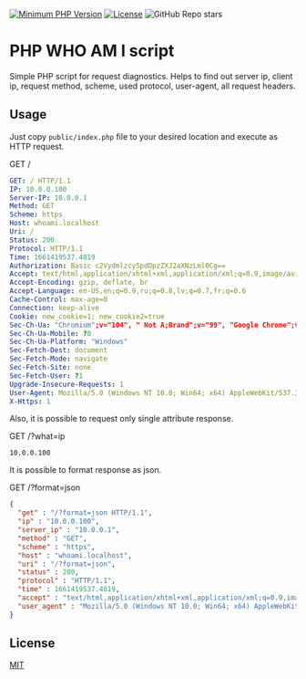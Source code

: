 [![Minimum PHP Version](https://img.shields.io/badge/php-%3E%3D%205-8892BF.svg)](https://php.net/)
[![License](https://poser.pugx.org/captainhook/captainhook/license.svg?v=1)](https://packagist.org/packages/captainhook/captainhook)
![GitHub Repo stars](https://img.shields.io/github/stars/IlmLV/php-whoami)

# PHP WHO AM I script
Simple PHP script for request diagnostics. Helps to find out server ip, client ip, request method, scheme, used protocol, user-agent, all request headers.

## Usage
Just copy `public/index.php` file to your desired location and execute as HTTP request.

GET /
```yaml
GET: / HTTP/1.1
IP: 10.0.0.100
Server-IP: 10.0.0.1
Method: GET
Scheme: https
Host: whoami.localhost
Uri: /
Status: 200
Protocol: HTTP/1.1
Time: 1661419537.4819
Authorization: Basic c2Vydmlzcy5pdDpzZXJ2aXNzLml0Cg==
Accept: text/html,application/xhtml+xml,application/xml;q=0.9,image/avif,image/webp,image/apng,*/*;q=0.8,application/signed-exchange;v=b3;q=0.9
Accept-Encoding: gzip, deflate, br
Accept-Language: en-US,en;q=0.9,ru;q=0.8,lv;q=0.7,fr;q=0.6
Cache-Control: max-age=0
Connection: keep-alive
Cookie: new_cookie=1; new_cookie2=true
Sec-Ch-Ua: "Chromium";v="104", " Not A;Brand";v="99", "Google Chrome";v="104"
Sec-Ch-Ua-Mobile: ?0
Sec-Ch-Ua-Platform: "Windows"
Sec-Fetch-Dest: document
Sec-Fetch-Mode: navigate
Sec-Fetch-Site: none
Sec-Fetch-User: ?1
Upgrade-Insecure-Requests: 1
User-Agent: Mozilla/5.0 (Windows NT 10.0; Win64; x64) AppleWebKit/537.36 (KHTML, like Gecko) Chrome/104.0.0.0 Safari/537.36
X-Https: 1
```

Also, it is possible to request only single attribute response.

GET /?what=ip
```
10.0.0.100
```

It is possible to format response as json.

GET /?format=json
```json
{
  "get" : "/?format=json HTTP/1.1",
  "ip" : "10.0.0.100",
  "server_ip" : "10.0.0.1",
  "method" : "GET",
  "scheme" : "https",
  "host" : "whoami.localhost",
  "uri" : "/?format=json",
  "status" : 200,
  "protocol" : "HTTP/1.1",
  "time" : 1661419537.4819,
  "accept" : "text/html,application/xhtml+xml,application/xml;q=0.9,image/avif,image/webp,image/apng,*/*;q=0.8,application/signed-exchange;v=b3;q=0.9",
  "user_agent" : "Mozilla/5.0 (Windows NT 10.0; Win64; x64) AppleWebKit/537.36 (KHTML, like Gecko) Chrome/104.0.0.0 Safari/537.36"
}
```

## License
[MIT](https://choosealicense.com/licenses/mit/)
